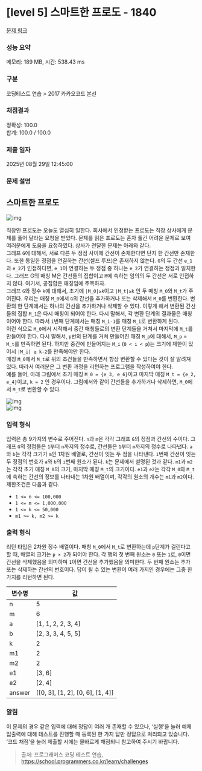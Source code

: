 # [level 5] 스마트한 프로도 - 1840 

[문제 링크](https://school.programmers.co.kr/learn/courses/30/lessons/1840?language=java) 

### 성능 요약

메모리: 189 MB, 시간: 538.43 ms

### 구분

코딩테스트 연습 > 2017 카카오코드 본선

### 채점결과

정확성: 100.0<br/>합계: 100.0 / 100.0

### 제출 일자

2025년 08월 29일 12:45:00

### 문제 설명

<h2>스마트한 프로도</h2>

<p><img src="https://t1.kakaocdn.net/codefestival/frodo1.png" title="" alt="img"></p>

<p>직장인 프로도는 오늘도 열심히 일한다. 회사에서 인정받는 프로도는 직장 상사에게 문제를 풀어 달라는 요청을 받았다. 문제를 읽은 프로도는 혼자 풀긴 어려운 문제로 보여 여러분에게 도움을 요청하였다. 상사가 전달한 문제는 아래와 같다.<br>
그래프 <code>G</code>에 대해서, 서로 다른 두 정점 사이에 간선이 존재한다면 단지 한 간선만 존재한다. 또한 동일한 정점을 연결하는 간선(셀프 루프)은 존재하지 않는다. <code>G</code>의 두 간선 <code>e_1</code>과 <code>e_2</code>가 인접하다면, <code>e_1</code>이 연결하는 두 정점 중 하나는 <code>e_2</code>가 연결하는 정점과 일치한다. 그래프 G의 매칭 M은 간선들의 집합이고 <code>M</code>에 속하는 임의의 두 간선은 서로 인접하지 않다. 여기서, 공집합은 매칭임에 주목하자.<br>
그래프 <code>G</code>와 정수 <code>k</code>에 대해서, 초기에 <code>|M_0|≥k</code>이고 <code>|M_t|≥k</code> 인 두 매칭 <code>M_0</code>와 <code>M_t</code>가 주어진다. 우리는 매칭 <code>M_0</code>에서 <code>G</code>의 간선을 추가하거나 또는 삭제해서 <code>M_0</code>를 변환한다. 변환의 한 단계에서는 하나의 간선을 추가하거나 삭제할 수 있다. 이렇게 해서 변환된 간선들의 집합 <code>M_1</code>은 다시 매칭이 되어야 한다. 다시 말해서, 각 변환 단계의 결과물은 매칭이어야 한다. 따라서 <code>i</code>번째 단계에서는 매칭 <code>M_i-1</code>를 매칭 <code>M_i</code>로 변환하게 된다.<br>
이런 식으로 <code>M_0</code>에서 시작해서 중간 매칭들로의 변환 단계들을 거쳐서 마지막에 <code>M_t</code>를 만들어야 한다. 다시 말해서, <code>p</code>번의 단계를 거쳐 만들어진 매칭 <code>M_p</code>에 대해서, <code>M_p</code> = <code>M_t</code>를 만족하면 된다. 하지만 중간에 만들어지는 <code>M_i</code> (<code>0 &lt; i &lt; p</code>)는 크기에 제한이 있어서 <code>|M_i| ≥ k-2</code>를 만족해야만 한다.<br>
매칭 <code>M_0</code>에서 <code>M_t</code>로 위의 조건들을 만족하면서 항상 변환할 수 있다는 것이 잘 알려져 있다. 따라서 여러분은 그 변환 과정을 리턴하는 프로그램을 작성하여야 한다.<br>
예를 들어, 아래 그림에서 초기 매칭 <code>M_0 = {e_3, e_6}</code>이고 마지막 매칭 <code>M_t = {e_2, e_4}</code>이고, <code>k = 2</code> 인 경우이다. 그림에서와 같이 간선들을 추가하거나 삭제하면, <code>M_0</code>에서 <code>M_t</code>로 변환할 수 있다.</p>

<p><img src="https://t1.kakaocdn.net/codefestival/frodo2.png" title="" alt="img"><br>
<img src="https://t1.kakaocdn.net/codefestival/frodo3.png" title="" alt="img"></p>

<h3>입력 형식</h3>

<p>입력은 총 9가지의 변수로 주어진다. <code>n</code>과 <code>m</code>은 각각 그래프 <code>G</code>의 정점과 간선의 수이다. 그래프 <code>G</code>의 정점들은 <code>1</code>부터 <code>n</code>까지의 정수로, 간선들은 <code>1</code>부터 <code>m</code>까지의 정수로 나타낸다. <code>a</code>와 <code>b</code>는 각각 크기가 <code>m</code>인 1차원 배열로, 간선이 잇는 두 점을 나타낸다. <code>i</code>번째 간선이 잇는 두 정점의 번호가 <code>a</code>와 <code>b</code>의 <code>i</code>번째 원소가 된다. <code>k</code>는 문제에서 설명된 것과 같다. <code>m1</code>과 <code>m2</code>는 각각 초기 매칭 <code>M_0</code>의 크기, 마지막 매칭 <code>M_t</code>의 크기이다. <code>e1</code>과 <code>e2</code>는 각각 <code>M_0</code>와 <code>M_t</code>에 속하는 간선의 정보를 나타내는 1차원 배열이며, 각각의 원소의 개수는 <code>m1</code>과 <code>m2</code>이다. 제한조건은 다음과 같다.</p>

<ul>
<li><code>1 &lt;= n &lt;= 100,000</code></li>
<li><code>1 &lt;= m &lt;= 1,000,000</code></li>
<li><code>1 &lt;= k &lt;= 50,000</code></li>
<li><code>m1 &gt;= k, m2 &gt;= k</code></li>
</ul>

<h3>출력 형식</h3>

<p>리턴 타입은 2차원 정수 배열이다. 매칭 <code>M_0</code>에서 <code>M_t</code>로 변환하는데 <code>p</code>단계가 걸린다고 할 때, 배열의 크기는 <code>p × 2</code>가 되어야 한다. 각 행의 첫 번째 원소는 <code>0</code> 또는 <code>1</code>로, <code>0</code>이면 간선을 삭제했음을 의미하며 <code>1</code>이면 간선을 추가했음을 의미한다. 두 번째 원소는 추가 또는 삭제하는 간선의 번호이다. 답이 될 수 있는 변환이 여러 가지인 경우에는 그중 한 가지를 리턴하면 된다.</p>
<table class="table">
        <thead><tr>
<th>변수명</th>
<th>값</th>
</tr>
</thead>
        <tbody><tr>
<td>n</td>
<td>5</td>
</tr>
<tr>
<td>m</td>
<td>6</td>
</tr>
<tr>
<td>a</td>
<td>[1, 1, 2, 2, 3, 4]</td>
</tr>
<tr>
<td>b</td>
<td>[2, 3, 3, 4, 5, 5]</td>
</tr>
<tr>
<td>k</td>
<td>2</td>
</tr>
<tr>
<td>m1</td>
<td>2</td>
</tr>
<tr>
<td>m2</td>
<td>2</td>
</tr>
<tr>
<td>e1</td>
<td>[3, 6]</td>
</tr>
<tr>
<td>e2</td>
<td>[2, 4]</td>
</tr>
<tr>
<td>answer</td>
<td>[[0, 3], [1, 2], [0, 6], [1, 4]]</td>
</tr>
</tbody>
      </table>
<h3>알림</h3>

<p>이 문제의 경우 같은 입력에 대해 정답이 여러 개 존재할 수 있으나, ‘실행’을 눌러 예제 입출력에 대해 테스트를 진행할 때 등록된 한 가지 답만 정답으로 처리되고 있습니다. ‘코드 채점’을 눌러 제출할 시에는 올바르게 채점되니 참고하여 주시기 바랍니다.</p>


> 출처: 프로그래머스 코딩 테스트 연습, https://school.programmers.co.kr/learn/challenges